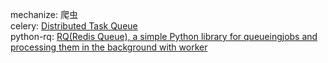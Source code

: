 mechanize: 爬虫
<br>
celery: [Distributed Task Queue](http://www.celeryproject.org/)
<br>
python-rq: [RQ(Redis Queue), a simple Python library for queueingjobs and processing them in the background with worker](http://python-rq.org/)
